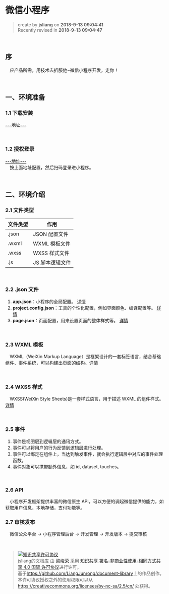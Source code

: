 # 微信小程序
> create by **jsliang** on **2018-9-13 09:04:41**  
> Recently revised in **2018-9-13 09:04:47**

<br>

## 序
&emsp;应产品所需，用技术去折服他~微信小程序开发，走你！

<br>

## 一、环境准备

### 1.1 下载安装
[---地址---](https://developers.weixin.qq.com/miniprogram/dev/devtools/download.html?t=18091218)

<br>

### 1.2 授权登录
[---地址---](https://jingyan.baidu.com/article/4dc408486e25e2c8d946f1b7.html)  
&emsp;按上面地址配置，然后扫码登录进小程序。

<br>

## 二、环境介绍

### 2.1 文件类型

| 文件类型 | 作用 |
| --- | --- |
| .json | JSON 配置文件 |
| .wxml | WXML 模板文件 |
| .wxss | WXSS 样式文件 |
| .js | JS 脚本逻辑文件 |

<br>

### 2.2 .json 文件
1. **app.json**：小程序的全局配置。 [详情](https://developers.weixin.qq.com/miniprogram/dev/framework/config.html)
2. **project.config.json**：工具的个性化配置，例如界面颜色、编译配置等。 [详情](https://developers.weixin.qq.com/miniprogram/dev/devtools/projectconfig.html)
3. **page.json**：页面配置，用来设置页面的整体样式等。 [详情](https://developers.weixin.qq.com/miniprogram/dev/framework/config.html#%E5%85%A8%E5%B1%80%E9%85%8D%E7%BD%AE)

<br>

### 2.3 WXML 模板

&emsp;WXML（WeiXin Markup Language）是框架设计的一套标签语言，结合基础组件、事件系统，可以构建出页面的结构。[详情](https://developers.weixin.qq.com/miniprogram/dev/framework/view/wxml/index.html)

<br>

### 2.4 WXSS 样式

&emsp;WXSS(WeiXin Style Sheets)是一套样式语言，用于描述 WXML 的组件样式。[详情](https://developers.weixin.qq.com/miniprogram/dev/framework/view/wxss.html)

<br>

### 2.5 事件
1. 事件是视图层到逻辑层的通讯方式。
2. 事件可以将用户的行为反馈到逻辑层进行处理。
3. 事件可以绑定在组件上，当达到触发事件，就会执行逻辑层中对应的事件处理函数。
4. 事件对象可以携带额外信息，如 id, dataset, touches。

<br>

### 2.6 API

&emsp;小程序开发框架提供丰富的微信原生 API，可以方便的调起微信提供的能力，如获取用户信息，本地存储，支付功能等。

### 2.7 审核发布
&emsp;微信公众平台 -> 小程序管理后台 -> 开发管理 -> 开发版本 -> 提交审核

<br>

> <a rel="license" href="http://creativecommons.org/licenses/by-nc-sa/4.0/"><img alt="知识共享许可协议" style="border-width:0" src="https://i.creativecommons.org/l/by-nc-sa/4.0/88x31.png" /></a><br /><span xmlns:dct="http://purl.org/dc/terms/" property="dct:title">jsliang的文档库</span> 由 <a xmlns:cc="http://creativecommons.org/ns#" href="https://github.com/LiangJunrong/document-library" property="cc:attributionName" rel="cc:attributionURL">梁峻荣</a> 采用 <a rel="license" href="http://creativecommons.org/licenses/by-nc-sa/4.0/">知识共享 署名-非商业性使用-相同方式共享 4.0 国际 许可协议</a>进行许可。<br />基于<a xmlns:dct="http://purl.org/dc/terms/" href="https://github.com/LiangJunrong/document-library" rel="dct:source">https://github.com/LiangJunrong/document-library</a>上的作品创作。<br />本许可协议授权之外的使用权限可以从 <a xmlns:cc="http://creativecommons.org/ns#" href="https://creativecommons.org/licenses/by-nc-sa/2.5/cn/" rel="cc:morePermissions">https://creativecommons.org/licenses/by-nc-sa/2.5/cn/</a> 处获得。